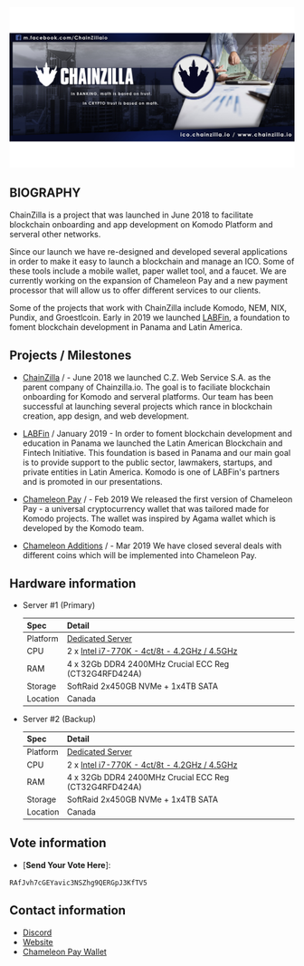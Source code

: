 ![chainzilla-banner-01.jpg](./chainzilla-banner-01.jpg)

## BIOGRAPHY ##

ChainZilla is a project that was launched in June 2018 to facilitate blockchain onboarding and app development on Komodo Platform and serveral other networks.

Since our launch we have re-designed and developed several applications in order to make it easy to launch a blockchain and manage an ICO. Some of these tools include a mobile wallet, paper wallet tool, and a faucet. We are currently working on the expansion of Chameleon Pay and a new payment processor that will allow us to offer different services to our clients. 

Some of the projects that work with ChainZilla include Komodo, NEM, NIX, Pundix, and Groestlcoin. Early in 2019 we launched [LABFin](https://labfin.io), a foundation to foment blockchain development in Panama and Latin America. 

## Projects / Milestones ###

- [ChainZilla](https://chainzilla.io) / - June 2018 we launched C.Z. Web Service S.A. as the parent company of Chainzilla.io. The goal is to faciliate blockchain onboarding for Komodo and serveral platforms. Our team has been successful at launching several projects which rance in blockchain creation, app design, and web development. 

- [LABFin](https://labfin.io) / January 2019 - In order to foment blockchain development and education in Panama we launched the Latin American Blockchain and Fintech Initiative. This foundation is based in Panama and our main goal is to provide support to the public sector, lawmakers, startups, and private entities in Latin America. Komodo is one of LABFin's partners and is promoted in our presentations. 

- [Chameleon Pay](https://www.chainzilla.io/download) / - Feb 2019 We released the first version of Chameleon Pay - a universal cryptocurrency wallet that was tailored made for Komodo projects. The wallet was inspired by Agama wallet which is developed by the Komodo team. 

- [Chameleon Additions](https://www.chainzilla.io/download) / - Mar 2019 We have closed several deals with different coins which will be implemented into Chameleon Pay. 

## Hardware information ##

- Server #1 (Primary)

    | Spec     | Detail              |
    |----------|---------------------|
    | Platform | [Dedicated Server](https://us.ovhcloud.com/products/servers/game-servers)|
    | CPU      | 2 x [Intel i7-770K - 4ct/8t - 4.2GHz / 4.5GHz](https://ark.intel.com/content/www/us/en/ark/products/97129/intel-core-i7-7700k-processor-8m-cache-up-to-4-50-ghz.html)|
    | RAM      | 4 x 32Gb DDR4 2400MHz Crucial ECC Reg (CT32G4RFD424A) |
    | Storage  | SoftRaid 2x450GB NVMe + 1x4TB SATA |
    | Location | Canada |

- Server #2 (Backup)

    | Spec    | Detail              |
    |---------|---------------------|
     | Platform | [Dedicated Server](https://us.ovhcloud.com/products/servers/game-servers)|
    | CPU      | 2 x [Intel i7-770K - 4ct/8t - 4.2GHz / 4.5GHz](https://ark.intel.com/content/www/us/en/ark/products/97129/intel-core-i7-7700k-processor-8m-cache-up-to-4-50-ghz.html)|
    | RAM      | 4 x 32Gb DDR4 2400MHz Crucial ECC Reg (CT32G4RFD424A) |
    | Storage  | SoftRaid 2x450GB NVMe + 1x4TB SATA |
    | Location | Canada |


## Vote information ##

- [**Send Your Vote Here**]: 
```
RAfJvh7cGEYavic3NSZhg9QERGpJ3KfTV5
```

## Contact information ##

 - [Discord](https://discord.gg/HXjJkB4)
 - [Website](https://chainzilla.io)
 - [Chameleon Pay Wallet](https://www.youtube.com/watch?v=FaKf6jQzoLo)
